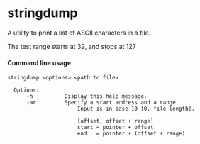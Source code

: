 # stringdump
A utility to print a list of ASCII characters in a file. 

The test range starts at 32, and stops at 127

#### Command line usage

```
stringdump <options> <path to file> 

  Options:
      -h          Display this help message.
      -ar         Specify a start address and a range.
                      Input is in base 10 [0, file-length].

                      [offset, offset + range]
                      start = pointer + offset
                      end   = pointer + (offset + range)
```
